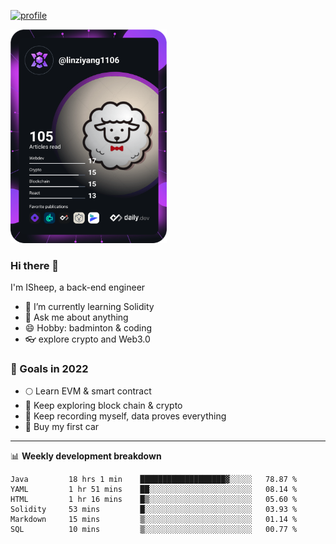 [![profile](http://img.codelin.xyz/hello-im-isheep.svg)](https://www.calligrapher.ai/)

<a href="https://app.daily.dev/linziyang1106"><img src="/devcard.png" width="250" alt="ISheep's Dev Card"/></a>

### Hi there 🐏

I'm ISheep, a back-end engineer

- 🔭 I’m currently learning Solidity
- 💬 Ask me about anything
- 😄 Hobby: badminton & coding
- 👓 explore crypto and Web3.0

### 🚀 Goals in 2022
+ 🌕 Learn EVM & smart contract
+ 🤔 Keep exploring block chain & crypto
+ 🐏 Keep recording myself, data proves everything
+ 🚗 Buy my first car

-------

📊 **Weekly development breakdown**
<!--START_SECTION:waka-->

```text
Java         18 hrs 1 min    ███████████████████▓░░░░░   78.87 %
YAML         1 hr 51 mins    ██░░░░░░░░░░░░░░░░░░░░░░░   08.14 %
HTML         1 hr 16 mins    █▒░░░░░░░░░░░░░░░░░░░░░░░   05.60 %
Solidity     53 mins         █░░░░░░░░░░░░░░░░░░░░░░░░   03.93 %
Markdown     15 mins         ▒░░░░░░░░░░░░░░░░░░░░░░░░   01.14 %
SQL          10 mins         ▒░░░░░░░░░░░░░░░░░░░░░░░░   00.77 %
```

<!--END_SECTION:waka-->
